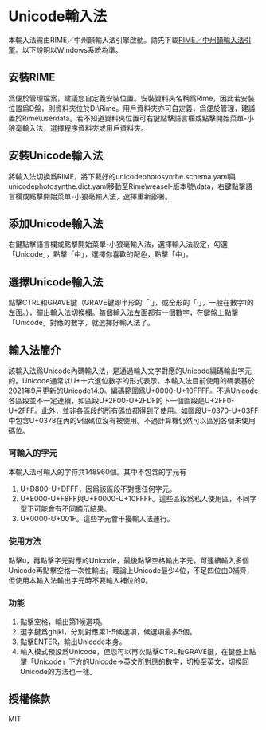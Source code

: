 # Unicode輸入法
本輸入法需由RIME／中州韻輸入法引擎啟動。請先下載[RIME／中州韻輸入法引擎](https://rime.im/download)。以下說明以Windows系統為準。
## 安裝RIME
爲便於管理檔案，建議您自定義安裝位置。安裝資料夾名稱爲Rime，因此若安裝位置爲D盤，則資料夾位於D:\Rime。用戶資料夾亦可自定義，爲便於管理，建議置於Rime\userdata。若不知道資料夾位置可右鍵點擊語言欄或點擊開始菜單-小狼毫輸入法，選擇程序資料夾或用戶資料夾。
## 安裝Unicode輸入法
將輸入法切換爲RIME，將下載好的unicodephotosynthe.schema.yaml與unicodephotosynthe.dict.yaml移動至Rime\weasel-版本號\data，右鍵點擊語言欄或點擊開始菜單-小狼毫輸入法，選擇重新部署。
## 添加Unicode輸入法
右鍵點擊語言欄或點擊開始菜單-小狼毫輸入法，選擇輸入法設定，勾選「Unicode」，點擊「中」，選擇你喜歡的配色，點擊「中」。
## 選擇Unicode輸入法
點擊CTRL和GRAVE鍵（GRAVE鍵即半形的「`」，或全形的「·」，一般在數字1的左面。），彈出輸入法切換欄。每個輸入法左面都有一個數字，在鍵盤上點擊「Unicode」對應的數字，就選擇好輸入法了。
## 輸入法簡介
該輸入法爲Unicode內碼輸入法，是通過輸入文字對應的Unicode編碼輸出字元的。Unicode通常以U+十六進位數字的形式表示。本輸入法目前使用的碼表基於2021年9月更新的Unicode14.0。編碼範圍爲U+0000-U+10FFFF。不過Unicode各區段並不一定連續，如區段U+2F00-U+2FDF的下一個區段是U+2FF0-U+2FFF。此外，並非各區段的所有碼位都得到了使用。如區段U+0370-U+03FF中包含U+0378在內的9個碼位沒有被使用。不過計算機仍然可以區別各個未使用碼位。
### 可輸入的字元
本輸入法可輸入的字符共148960個。其中不包含的字元有
1. U+D800-U+DFFF，因爲該區段不對應任何字元。
2. U+E000-U+F8FF與U+F0000-U+10FFFF。這些區段爲私人使用區，不同字型下可能會有不同顯示結果。
3. U+0000-U+001F。這些字元會干擾輸入法運行。
### 使用方法
點擊u，再點擊字元對應的Unicode，最後點擊空格輸出字元。可連續輸入多個Unicode再點擊空格一次性輸出。理論上Unicode最少4位，不足四位由0補齊，但使用本輸入法輸出字元時不要輸入補位的0。
### 功能
1. 點擊空格，輸出第1候選項。
2. 選字鍵爲ghjkl，分別對應第1-5候選項，候選項最多5個。
3. 點擊ENTER，輸出Unicode本身。
4. 輸入模式預設爲Unicode，但您可以再次點擊CTRL和GRAVE鍵，在鍵盤上點擊「Unicode」下方的Unicode→英文所對應的數字，切換至英文，切換回Unicode的方法也一樣。
## 授權條款
MIT
